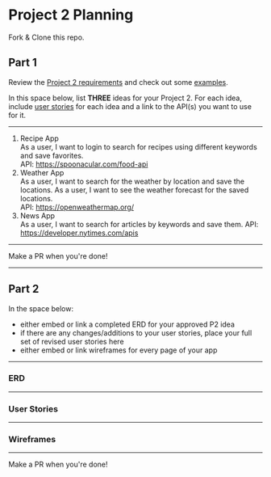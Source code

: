 # Project 2 Planning

Fork & Clone this repo.

## Part 1

Review the [Project 2 requirements](https://romebell.gitbook.io/sei-1019/projects/project-2) and check out some [examples](https://tmdarneille.gitbook.io/seirfx/11-projects/past-projects/project2).

In this space below, list **THREE** ideas for your Project 2. For each idea, include [user stories](https://revelry.co/user-stories-that-dont-suck/) for each idea and a link to the API(s) you want to use for it.

--------------------------------------------------------
1. Recipe App </br>
As a user, I want to login to search for recipes using different keywords and save favorites. </br>
API: https://spoonacular.com/food-api
2. Weather App </br>
As a user, I want to search for the weather by location and save the locations. As a user, I want to see the weather forecast for the saved locations.</br>
API: https://openweathermap.org/
3. News App </br>
As a user, I want to search for articles by keywords and save them.
API: https://developer.nytimes.com/apis
---------------------------------------------------------

Make a PR when you're done!

---

## Part 2

In the space below:
* either embed or link a completed ERD for your approved P2 idea
* if there are any changes/additions to your user stories, place your full set of revised user stories here
* either embed or link wireframes for every page of your app

----------------------------------------------------------
### ERD

----------------------------------------------------------
### User Stories

----------------------------------------------------------
### Wireframes

----------------------------------------------------------

Make a PR when you're done!
